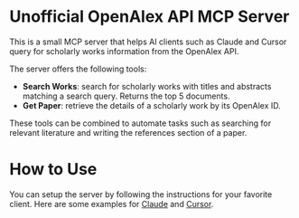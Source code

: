 # Unofficial OpenAlex API MCP Server

This is a small MCP server that helps AI clients such as Claude and Cursor query for scholarly works information from the OpenAlex API.

The server offers the following tools:

- **Search Works**: search for scholarly works with titles and abstracts matching a search query. Returns the top 5 documents.
- **Get Paper**: retrieve the details of a scholarly work by its OpenAlex ID.

These tools can be combined to automate tasks such as searching for relevant literature and writing the references section of a paper.

# How to Use

You can setup the server by following the instructions for your favorite client. Here are some examples for [Claude](https://modelcontextprotocol.io/quickstart/user) and [Cursor](https://docs.cursor.com/context/mcp).
